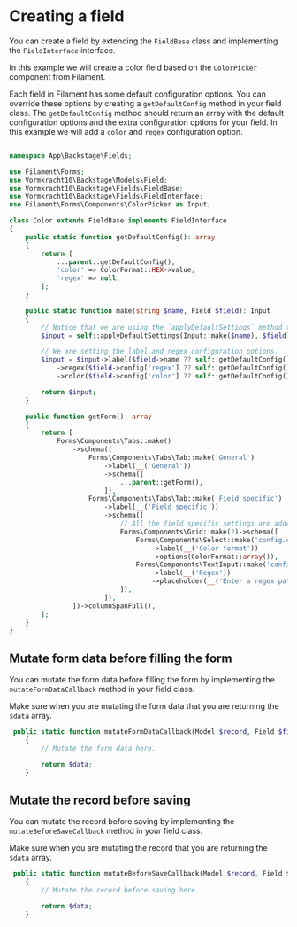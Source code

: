 # Creating a field

You can create a field by extending the `FieldBase` class and implementing the `FieldInterface` interface.

In this example we will create a color field based on the `ColorPicker` component from Filament.

Each field in Filament has some default configuration options. You can override these options by creating a `getDefaultConfig` method in your field class. The `getDefaultConfig` method should return an array with the default configuration options and the extra configuration options for your field. In this example we will add a `color` and `regex` configuration option.

```php

namespace App\Backstage\Fields;

use Filament\Forms;
use Vormkracht10\Backstage\Models\Field;
use Vormkracht10\Backstage\Fields\FieldBase;
use Vormkracht10\Backstage\Fields\FieldInterface;
use Filament\Forms\Components\ColorPicker as Input;

class Color extends FieldBase implements FieldInterface
{
    public static function getDefaultConfig(): array
    {
        return [
            ...parent::getDefaultConfig(),
            'color' => ColorFormat::HEX->value,
            'regex' => null,
        ];
    }

    public static function make(string $name, Field $field): Input
    {
        // Notice that we are using the `applyDefaultSettings` method to apply the default settings to the input.
        $input = self::applyDefaultSettings(Input::make($name), $field);

        // We are setting the label and regex configuration options.
        $input = $input->label($field->name ?? self::getDefaultConfig()['label'] ?? null)
            ->regex($field->config['regex'] ?? self::getDefaultConfig()['regex'])
            ->color($field->config['color'] ?? self::getDefaultConfig()['color']);

        return $input;
    }

    public function getForm(): array
    {
        return [
            Forms\Components\Tabs::make()
                ->schema([
                    Forms\Components\Tabs\Tab::make('General')
                        ->label(__('General'))
                        ->schema([
                            ...parent::getForm(),
                        ]),
                    Forms\Components\Tabs\Tab::make('Field specific')
                        ->label(__('Field specific'))
                        ->schema([
                            // All the field specific settings are added here.
                            Forms\Components\Grid::make(2)->schema([
                                Forms\Components\Select::make('config.color')
                                    ->label(__('Color format'))
                                    ->options(ColorFormat::array()),
                                Forms\Components\TextInput::make('config.regex')
                                    ->label(__('Regex'))
                                    ->placeholder(__('Enter a regex pattern')),
                            ]),
                        ]),
                ])->columnSpanFull(),
        ];
    }
}
```

## Mutate form data before filling the form

You can mutate the form data before filling the form by implementing the `mutateFormDataCallback` method in your field class.

Make sure when you are mutating the form data that you are returning the `$data` array.

```php
 public static function mutateFormDataCallback(Model $record, Field $field, array $data): array
    {
        // Mutate the form data here.

        return $data;
    }
```

## Mutate the record before saving

You can mutate the record before saving by implementing the `mutateBeforeSaveCallback` method in your field class.

Make sure when you are mutating the record that you are returning the `$data` array.

```php
 public static function mutateBeforeSaveCallback(Model $record, Field $field, array $data): array
    {
        // Mutate the record before saving here.

        return $data;
    }
```
